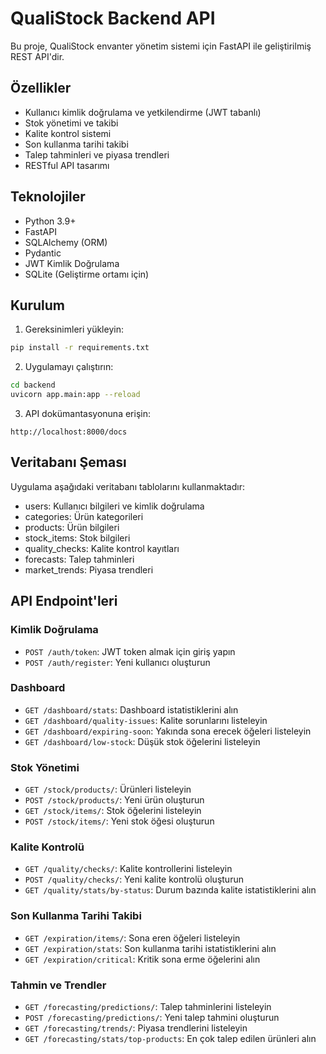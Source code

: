 # QualiStock Backend API

Bu proje, QualiStock envanter yönetim sistemi için FastAPI ile geliştirilmiş REST API'dir.

## Özellikler

- Kullanıcı kimlik doğrulama ve yetkilendirme (JWT tabanlı)
- Stok yönetimi ve takibi
- Kalite kontrol sistemi
- Son kullanma tarihi takibi
- Talep tahminleri ve piyasa trendleri
- RESTful API tasarımı

## Teknolojiler

- Python 3.9+
- FastAPI
- SQLAlchemy (ORM)
- Pydantic
- JWT Kimlik Doğrulama
- SQLite (Geliştirme ortamı için)

## Kurulum

1. Gereksinimleri yükleyin:

```bash
pip install -r requirements.txt
```

2. Uygulamayı çalıştırın:

```bash
cd backend
uvicorn app.main:app --reload
```

3. API dokümantasyonuna erişin:

```
http://localhost:8000/docs
```

## Veritabanı Şeması

Uygulama aşağıdaki veritabanı tablolarını kullanmaktadır:

- users: Kullanıcı bilgileri ve kimlik doğrulama
- categories: Ürün kategorileri
- products: Ürün bilgileri
- stock_items: Stok bilgileri
- quality_checks: Kalite kontrol kayıtları
- forecasts: Talep tahminleri
- market_trends: Piyasa trendleri

## API Endpoint'leri

### Kimlik Doğrulama

- `POST /auth/token`: JWT token almak için giriş yapın
- `POST /auth/register`: Yeni kullanıcı oluşturun

### Dashboard

- `GET /dashboard/stats`: Dashboard istatistiklerini alın
- `GET /dashboard/quality-issues`: Kalite sorunlarını listeleyin
- `GET /dashboard/expiring-soon`: Yakında sona erecek öğeleri listeleyin
- `GET /dashboard/low-stock`: Düşük stok öğelerini listeleyin

### Stok Yönetimi

- `GET /stock/products/`: Ürünleri listeleyin
- `POST /stock/products/`: Yeni ürün oluşturun
- `GET /stock/items/`: Stok öğelerini listeleyin
- `POST /stock/items/`: Yeni stok öğesi oluşturun

### Kalite Kontrolü

- `GET /quality/checks/`: Kalite kontrollerini listeleyin
- `POST /quality/checks/`: Yeni kalite kontrolü oluşturun
- `GET /quality/stats/by-status`: Durum bazında kalite istatistiklerini alın

### Son Kullanma Tarihi Takibi

- `GET /expiration/items/`: Sona eren öğeleri listeleyin
- `GET /expiration/stats`: Son kullanma tarihi istatistiklerini alın
- `GET /expiration/critical`: Kritik sona erme öğelerini alın

### Tahmin ve Trendler

- `GET /forecasting/predictions/`: Talep tahminlerini listeleyin
- `POST /forecasting/predictions/`: Yeni talep tahmini oluşturun
- `GET /forecasting/trends/`: Piyasa trendlerini listeleyin
- `GET /forecasting/stats/top-products`: En çok talep edilen ürünleri alın

